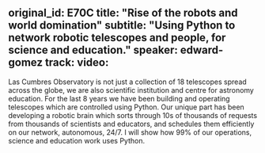 original_id: E70C
title: "Rise of the robots and world domination"
subtitle: "Using Python to network robotic telescopes and people, for science and education."
speaker: edward-gomez
track: 
video:
---
Las Cumbres Observatory is not just a collection of 18 telescopes spread across the globe, we are also scientific institution and centre for astronomy education. For the last 8 years we have been building and operating telescopes which are controlled using Python. Our unique part has been developing a robotic brain which sorts through 10s of thousands of requests from thousands of scientists and educators, and schedules them efficiently on our network, autonomous, 24/7. I will show how 99% of our operations, science and education work uses Python.